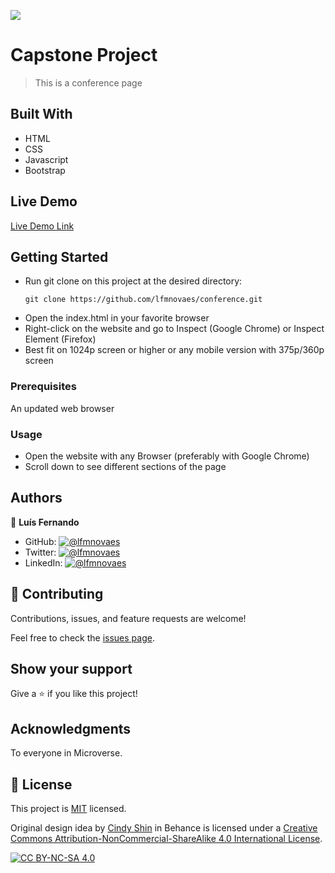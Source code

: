 ![](https://img.shields.io/badge/Microverse-blueviolet)

# Capstone Project

> This is a conference page

## Built With

- HTML
- CSS
- Javascript
- Bootstrap

## Live Demo

[Live Demo Link](https://lfmnovaes.github.io/conference/)

## Getting Started

- Run git clone on this project at the desired directory:
   ```
   git clone https://github.com/lfmnovaes/conference.git
   ```
- Open the index.html in your favorite browser
- Right-click on the website and go to Inspect (Google Chrome) or Inspect Element (Firefox)
- Best fit on 1024p screen or higher or any mobile version with 375p/360p screen

### Prerequisites

An updated web browser

### Usage

- Open the website with any Browser (preferably with Google Chrome)
- Scroll down to see different sections of the page

## Authors

👤 **Luís Fernando**

- GitHub: [![@lfmnovaes](https://img.shields.io/github/watchers/lfmnovaes/portfolio?color=lightgray&style=plastic&labelColor=blue)](https://github.com/lfmnovaes)
- Twitter: [![@lfmnovaes](https://img.shields.io/twitter/follow/lfmnovaes?style=plastic&labelColor=blue)](https://www.twitter.com/lfmnovaes/)
- LinkedIn: [![@lfmnovaes](https://img.shields.io/badge/LinkedIn-blue?style=plastic&logo=linkedin)](https://www.linkedin.com/in/lfmnovaes/)

## 🤝 Contributing

Contributions, issues, and feature requests are welcome!

Feel free to check the [issues page](../../issues/).

## Show your support

Give a ⭐️ if you like this project!

## Acknowledgments

To everyone in Microverse.

## 📝 License

This project is [MIT](./LICENSE) licensed.

Original design idea by [Cindy Shin](https://www.behance.net/adagio07) in Behance is licensed under a
[Creative Commons Attribution-NonCommercial-ShareAlike 4.0 International License][cc-by-nc-sa].

[![CC BY-NC-SA 4.0][cc-by-nc-sa-image]][cc-by-nc-sa]

[cc-by-nc-sa]: http://creativecommons.org/licenses/by-nc-sa/4.0/
[cc-by-nc-sa-image]: https://licensebuttons.net/l/by-nc-sa/4.0/88x31.png
[cc-by-nc-sa-shield]: https://img.shields.io/badge/License-CC%20BY--NC--SA%204.0-lightgrey.svg
